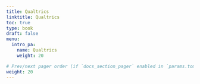 ```yaml
---
title: Qualtrics
linktitle: Qualtrics
toc: true
type: book
draft: false
menu:
  intro_pa:
    name: Qualtrics
    weight: 20

# Prev/next pager order (if `docs_section_pager` enabled in `params.toml`)
weight: 20
---
```


